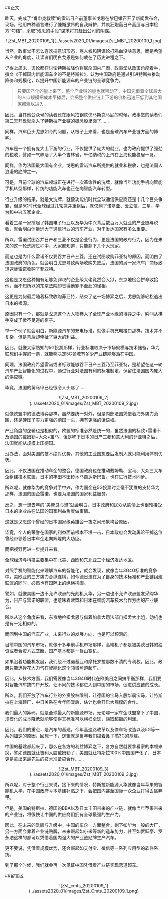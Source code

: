 ##正文

昨天，完成了“肖申克救赎”的雷诺日产前董事长戈恩在黎巴嫩召开了新闻发布会，现场，他用四种语言进行了慷慨激昂的自我辩护，并疯狂炮轰日产高层与日本检方“勾结”，采取“残忍的手段”谋求将其赶出公司的阴谋。

 <div align="center">![Zst_MBT_20200109_1](../assets2020_01/images/Zst_MBT_20200109_1.jpg)</div>

当然，政事堂不怎么喜欢搞意识形态，骂人权和阴谋论打鸡血没啥意思，而是希望从产业的角度，让读者们明白戈恩是如何栽在了历史进程之下。

记得上周末，舆论都在讨论特斯拉降价将屠杀国内厂商，政事堂从政策角度着手，撰文《干掉国内新能源车企的不是特斯拉》，认为中国政府是通过引进特斯拉推动降价和规模化，以提升中国新能源车的产业链的全球竞争力。
>只要国产化的量上来了，整个产业链的量也就带动了，中国凭借着全球最大的人口规模把成本平摊后，会把整个供应链上下游的价格迅速压低到其他国家都难以进入。

因此，当其他公众号的读者还在跟风拍钢铁侠马斯克马屁的时候，政事堂的读者们第二天开盘就杀入了特斯拉产业链的概念股里面了......

同样，汽车巨头戈恩如今的问题，从根子上来看，也是全球汽车产业链方面的博弈。

汽车是一个拥有庞大上下游的行业，不仅提供了庞大的就业，也为政府提供了强劲的税收，譬如一气养活了大半个吉林省，千亿纳税的上汽在上海也能稳居一哥。

同样，作为法国最大国有企业，戈恩的雷诺汽车所提供的就业和税收，也是法国人浪漫的底牌之一。

可是，目前全球的汽车领域正在进行一次革命性的洗牌，就像当年功能手机向智能手机转型那样，传统的功能汽车也正在向智能汽车转型。

行业升级的结果，就是大洗牌，就像功能机时代全球通信供应商还是十几个巨头争霸，但是5G时代全球经过几轮兼并重组后，就仅剩了诺基亚、爱立信、三星、华为和中兴五家企业。

看着三星一家撑起了韩国电子行业以及华为中兴背后数百万人就业的产业链与税收，就会明白体量远大于通信行业的汽车产业，对于发达国家有多么重要。

所以，雷诺试图吞并日产和三菱不仅是企业行为，更是法国的政府行为，因为在未来的这一轮洗牌过程中，大家都知道，只能剩下几个大玩家。

而这也是为什么雷诺不仅要吞并日产三菱，还在试图收购菲亚特的原因，而明白了法国政府的角色，就会明白戈恩导致两场收购失败后，法国的另一家汽车厂商标致迅速替雷诺收购了菲亚特。

这也是戈恩这种拥有足够免罪权的企业级大佬竟然会入狱，东京地检会拼命收拾他，而不知所以的东京法院却觉得他罪不至此的怪相。

这更是为何最后随着标致收购菲亚特，结束了这一场博弈之后，戈恩能够轻松逃出日本的根源。

原因只有一个，那就是戈恩这个大人物卷入了全球产业地缘的博弈之中，瞬间从棋手变成了微不足道的棋子。

举一个例子就会明白，新能源汽车的充电标准，就像手机充电接口那样，技术并不复杂，但是背后却牵扯了巨大的利益。

因此，就像大家熟知的5G投票那样，行业标准取决于市场规模与技术储备，华为联想们手握的一票，就能够决定5G领域有多少产业链能够落在中国。

同理，法国政府希望雷诺或者标致能够吞下日产三菱乃至菲亚特，是希望在这一轮汽车产业智能化的过程中，通过行业对法国有利的标准制定，保留住法国国内庞大的供应链。

毕竟，法国的黄马甲已经很令人头疼了.....

 <div align="center">![Zst_MBT_20200109_2](../assets2020_01/images/Zst_MBT_20200109_2.jpg)</div>

就像欧盟中的德法博弈那样，虽然要统一对外，但是内部法国凭借着海外势力范围，还是硬压了实力更强的德国一头，拥有更强的话语权。

产业角度的逻辑也是相似的，欧盟的标准必然是统一的，虽然法国的标致+雷诺不及德国的戴姆勒+大众+宝马，但是吃下日本的日产三菱和意大利的菲亚特之后，法国就能从规模上压德国。

没办法，面对美国的技术绝对优势，其他的工业国想要后发制人就只能利用体制优势。

因此，不仅法国在推动车企的整合，德国政府也在推动戴姆勒、宝马、大众三大车企组建技术联盟，日本的丰田本田铃木马自达斯巴鲁，也在进行技术同步。

所以呢，就像华为的竞争对手中兴，作为国企在5G投票时会毫不犹豫的支持华为那样，法国的国企雷诺，也要为法国的国家利益服务。

反之，想一想去年的“美帝良心想”就会明白，日本政府和民众从感情上也很难接受日本的企业站在法国的国家利益角度做事情。

这就是戈恩这个曾经的日本国家级英雄会一夜之间形象垮台原因。

毕竟，个人的荣誉在国家的利益面前根本不堪一击，日本政府会发动舆论干掉这位曾经带领着日本车企走向辉煌的大功臣。

而把视野再进一步提升来看。

全球经济与科技主要集中在北美、西欧和东北亚三个经济发达地区。

对照手机的智能化来理解汽车的智能化，就会发现，就像当年3G4G标准的竞争中，美欧亚的三方势力合纵连横，如今德日法在为了自身的技术标准和产业链组建联盟的同时，必然也有国际上的纵横捭阖。

譬如，就像美国一边不允许欧洲的光刻机入华，另一边也不允许欧洲盟友采购华为，日产与雷诺的联盟，也意味着欧盟和日本在智能汽车技术合作方面的产业联合。

所以从这个角度来看，东京地检扣戈恩与借着加拿大司法部门扣孟大小姐，动机也是有一定相似的。

而回到中国的汽车产业，未来行业的发展方向，也是可以预测的。

目前中国的汽车市场，就像十多年前手机市场那样，高端机子都是被美欧日韩的独资或者合资方式垄断，国产基本都是一群山寨机。

如果沿着功能机发展，我们绕不过诺基亚和摩托罗拉那数不清的专利权，因此，政府只能选择花大力气在智能化这个领域弯道超车。

因此，从技术方面，我们需要像当年3G4G时代在欧美日之间搞平衡那样，我们要对智能汽车搞门户开放，让不同的技术都进入到中国的市场，促进供应链的成长。

所以，我们开放了汽车行业的外资股权限制，让德国的宝马入股华晨宝马，让特斯拉在上海建厂，中日关系在今年回暖后，估计也会开启大规模的合作。

我们最大的筹码，就是全球最大的新能源市场，无论哪一家车企联盟拿下了中国，规模化的成本降低就能够使得其标准可以横扫全球，赚取超额的利润。

因此，我们的重点，是汽车的基建，今年高速路改革以及停车场改造以及5G等一系列加速的原因，回想一下，逻辑就是当年我们捏着鼻子搞3G的基建。

中国的基建都起来了，那么在各方的利益博弈之下，各方自然就要拿看家的本领来换，譬如德国就让吉利入股戴姆勒了，美国就让特斯拉100%中国国产化了，日本更是拿出来最先进的技术准备搞合作.......

 <div align="center">![Zst_MBT_20200109_3](../assets2020_01/images/Zst_MBT_20200109_3.jpg)</div>

所以呢，对于整个行业来说，接下来的情况，特斯拉新能源入华就像当年苹果的智能机入华，在中国政府亏本基建补贴之下，会把国内甚至国际一众企业打得丢盔弃甲。

但是，美国的特斯拉、德国的BBA以及日本丰田带来的产业链，就像当年苹果带来的产业链，将很快让中国的供应商们拥有全球最强的生产力。

因此，在未来的洗牌与升级中，中国的车企一方面整合，剩下如华为一般的大厂，另一方面会靠着产业链贴牌，未来崛起如小米等新的造车势力，甚至如贾跃亭、罗永浩这样的都可以凭借着国内强大的产业链贴牌生产汽车。

更不要说，凭借着规模优势，还会崛起如支付宝、微信等一系列应用型的软件系统。

到了那个时候，我们就会再一次见证中国凭借着产业链实现弯道超车。

##留言区
 <div align="center">![Zst_cmts_20200109_1](../assets2020_01/images/Zst_Cmts_20200109_1.png)</div>